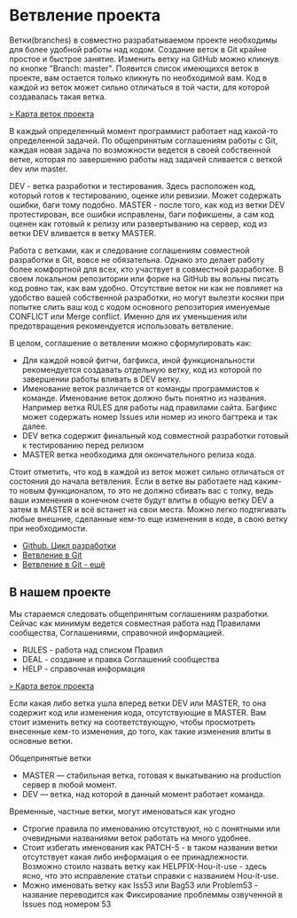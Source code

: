 # Ветвление проекта

Ветки(branches) в совместно разрабатываемом проекте необходимы для более удобной работы над кодом. Создание веток в Git крайне простое и быстрое занятие. Изменить ветку на GitHub можно кликнув по кнопке "Branch: master". Появится список имеющихся веток в проекте, вам остается только кликнуть по необходимой вам. Код в каждой из веток может сильно отличаться в той части, для которой создавалась такая ветка.

[᚛ Карта веток проекта](https://github.com/tebaly/freedomsex/network)

В каждый определенный момент программист работает над какой-то определенной задачей. По общепринятым соглашениям работы с Git, каждая новая задача по возможности ведется в своей собственной ветке, которая по завершению работы над задачей сливается с веткой dev или master.

DEV - ветка разработки и тестирования. Здесь расположен код, который готов к тестированию, оценке или ревизии. Может содержать ошибки, баги тому подобно.
MASTER - после того, как код из ветки DEV протестирован, все ошибки исправлены, баги пофикшены, а сам код оценен как готовый к релизу или развертыванию на сервер, код из ветки DEV вливается в ветку MASTER.

Работа с ветками, как и следование соглашениям совместной разработки в Git, вовсе не обязательна. Однако это делает работу более комфортной для всех, кто участвует в совместной разработке. В своем локальном репозитории или форке на GitHub вы вольны писать код ровно так, как вам удобно. Отсутствие веток ни как не повлияет на удобство вашей собственной разработки, но могут вылезти косяки при попытке слить ваш код с кодом основного репозитория именуемые CONFLICT или Merge conflict. Именно для их уменьшения или предотвращения рекомендуется использовать ветвление.

В целом, соглашение о ветвлении можно сформулировать как:
* Для каждой новой фитчи, багфикса, иной функциональности рекомендуется создавать отдельную ветку, код из которой по завершении работы вливать в DEV ветку.
* Именование веток различается от команды программистов к команде. Именование веток должно быть понятно из названия. Например ветка RULES для работы над правилами сайта. Багфикс может содержать номер Issues или номер из иного багтрека и так далее.
* DEV ветка содержит финальный код совместной разработки готовый к тестированию перед релизом
* MASTER ветка необходима для окончательного релиза кода.

Стоит отметить, что код в каждой из веток может сильно отличаться от состояния до начала ветвления. Если в ветке вы работаете над каким-то новым функционалом, то это не должно сбивать вас с толку, ведь ваши изменения в конечном счете будут влиты в общую ветку DEV а затем в MASTER и всё встанет на свои места. Можно легко подтягивать любые внешние, сделанные кем-то еще изменения в коде, в свою ветку при необходимости.

- [Github. Цикл разработки](http://webhamster.ru/mytetrashare/index/mtb0/13785878736tvke371rj)
- [Ветвление в Git](https://git-scm.com/book/ru/v1/Ветвление-в-Git)
- [Ветвление в Git - ещё](http://pr0git.blogspot.fr/2015/02/git_18.html)

## В нашем проекте

Мы стараемся следовать общепринятым соглашениям разработки. Сейчас как минимум ведется совместная работа над Правилами сообщества, Соглашениями, справочной информацией.
* RULES - работа над списком Правил 
* DEAL - создание и правка Соглашений сообщества
* HELP - справочная информация

[᚛ Карта веток проекта](https://github.com/tebaly/freedomsex/network)

Если какая либо ветка ушла вперед ветки DEV или MASTER, то она содержит код или изменения кода, отсутствующие в MASTER. Вам стоит изменить ветку на соответствующую, чтобы просмотреть внесенные кем-то изменения, до того, как такие изменения влиты в основные ветки.

Общепринятые ветки
* MASTER — стабильная ветка, готовая к выкатыванию на production сервер в любой момент.
* DEV — ветка, над которой в данный момент работает команда.

Временные, частные ветки, могут именоваться как угодно
* Строгие правила по именованию отсутствуют, но с понятными или очевидными названиями веток работать на много удобнее. 
* Стоит избегать именования как PATCH-5 - в таком названии ветки отсутствует какая либо информация о ее принадлежности. Возможно стоило назвать ветку как HELPFIX-Hou-it-use - здесь ясно, что это исправление статьи справки с названием Hou-it-use. 
* Можно именовать ветку как Iss53 или Bag53 или Problem53 - название переводится как Фиксирование проблеммы озвученной в Issues под номером 53
